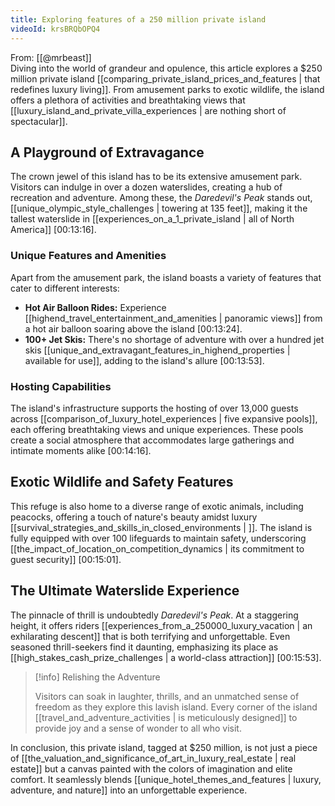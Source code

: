```yaml
---
title: Exploring features of a 250 million private island
videoId: krsBRQbOPQ4
---
```


From: [[@mrbeast]] <br/> 
Diving into the world of grandeur and opulence, this article explores a $250 million private island [[comparing_private_island_prices_and_features | that redefines luxury living]]. From amusement parks to exotic wildlife, the island offers a plethora of activities and breathtaking views that [[luxury_island_and_private_villa_experiences | are nothing short of spectacular]].

## A Playground of Extravagance

The crown jewel of this island has to be its extensive amusement park. Visitors can indulge in over a dozen waterslides, creating a hub of recreation and adventure. Among these, the *Daredevil's Peak* stands out, [[unique_olympic_style_challenges | towering at 135 feet]], making it the tallest waterslide in [[experiences_on_a_1_private_island | all of North America]] <a class="yt-timestamp" data-t="00:13:16">[00:13:16]</a>.

### Unique Features and Amenities

Apart from the amusement park, the island boasts a variety of features that cater to different interests:

- **Hot Air Balloon Rides:** Experience [[highend_travel_entertainment_and_amenities | panoramic views]] from a hot air balloon soaring above the island <a class="yt-timestamp" data-t="00:13:24">[00:13:24]</a>.
- **100+ Jet Skis:** There's no shortage of adventure with over a hundred jet skis [[unique_and_extravagant_features_in_highend_properties | available for use]], adding to the island's allure <a class="yt-timestamp" data-t="00:13:53">[00:13:53]</a>.

### Hosting Capabilities

The island's infrastructure supports the hosting of over 13,000 guests across [[comparison_of_luxury_hotel_experiences | five expansive pools]], each offering breathtaking views and unique experiences. These pools create a social atmosphere that accommodates large gatherings and intimate moments alike <a class="yt-timestamp" data-t="00:14:16">[00:14:16]</a>.

## Exotic Wildlife and Safety Features

This refuge is also home to a diverse range of exotic animals, including peacocks, offering a touch of nature's beauty amidst luxury [[survival_strategies_and_skills_in_closed_environments | <a class="yt-timestamp" data-t="00:14:34"></a>]]. The island is fully equipped with over 100 lifeguards to maintain safety, underscoring [[the_impact_of_location_on_competition_dynamics | its commitment to guest security]] <a class="yt-timestamp" data-t="00:15:01">[00:15:01]</a>.

## The Ultimate Waterslide Experience

The pinnacle of thrill is undoubtedly *Daredevil's Peak*. At a staggering height, it offers riders [[experiences_from_a_250000_luxury_vacation | an exhilarating descent]] that is both terrifying and unforgettable. Even seasoned thrill-seekers find it daunting, emphasizing its place as [[high_stakes_cash_prize_challenges | a world-class attraction]] <a class="yt-timestamp" data-t="00:15:53">[00:15:53]</a>.

> [!info] Relishing the Adventure
> 
> Visitors can soak in laughter, thrills, and an unmatched sense of freedom as they explore this lavish island. Every corner of the island [[travel_and_adventure_activities | is meticulously designed]] to provide joy and a sense of wonder to all who visit.

In conclusion, this private island, tagged at $250 million, is not just a piece of [[the_valuation_and_significance_of_art_in_luxury_real_estate | real estate]] but a canvas painted with the colors of imagination and elite comfort. It seamlessly blends [[unique_hotel_themes_and_features | luxury, adventure, and nature]] into an unforgettable experience.